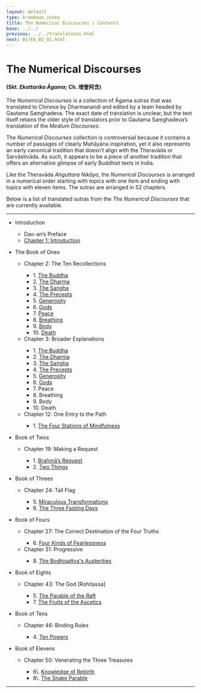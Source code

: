 ```yaml
---
layout: default
type: kramdown_index
title: The Numerical Discourses | Contents
base: ../../
previous: ../../translations.html
next: 02/EA_02_01.html
---
```


# The Numerical Discourses
#### (Skt. *Ekottarika Āgama*; Ch. <span class="ch">增壹阿含</span>)

The *Numerical Discourses* is a collection of Āgama sutras that was translated to Chinese by Dharmanandi and edited by a team headed by Gautama Saṃghadeva. The exact date of translation is unclear, but the text itself retains the older style of translators prior to Gautama Saṃghadeva’s translation of the *Medium Discourses*.

The *Numerical Discourses* collection is controversial because it contains a number of passages of clearly Mahāyāna  inspiration, yet it also represents an early canonical tradition that doesn’t align with the Theravāda or Sarvâstivāda. As such, it appears to be a piece of another tradition that offers an alternative glimpse of early Buddhist texts in India.

Like the Theravāda *Aṅguttara Nikāya*, the *Numerical Discourses* is arranged in a numerical order starting with topics with one item and ending with topics with eleven items. The sutras are arranged in 52 chapters.

Below is a list of translated sutras from the *The Numerical Discourses* that are currently available.

---

<ul class="list-style-none">
<li>Introduction</li>
  <ul class="list-style-none">
    <li>Dao-an’s Preface</li>
    <li><a href="01/EA_01_01.html">Chapter 1: Introduction</a></li>
  </ul>
</ul>

<ul class="list-style-none">
<li>The Book of Ones</li>
  <ul class="list-style-none">
    <li>Chapter 2: The Ten Recollections</li>
    <ul class="list-style-none">
      <li>1. <a href="02/EA_02_01.html">The Buddha</a></li>
      <li>2. <a href="02/EA_02_02.html">The Dharma</a></li>
      <li>3. <a href="02/EA_02_03.html">The Saṅgha</a></li>
      <li>4. <a href="02/EA_02_04.html">The Precepts</a></li>
      <li>5. <a href="02/EA_02_05.html">Generosity</a></li>
      <li>6. <a href="02/EA_02_06.html">Gods</a></li>
      <li>7. <a href="02/EA_02_07.html">Peace</a></li>
      <li>8. <a href="02/EA_02_08.html">Breathing</a></li>
      <li>9. <a href="02/EA_02_09.html">Body</a></li>
      <li>10. <a href="02/EA_02_10.html">Death</a></li>
    </ul>
    <li>Chapter 3: Broader Explanations</li>
    <ul class="list-style-none">
      <li>1. <a href="03/EA_03_01.html">The Buddha</a></li>
      <li>2. <a href="03/EA_03_02.html">The Dharma</a></li>
      <li>3. <a href="03/EA_03_03.html">The Saṅgha</a></li>
      <li>4. <a href="03/EA_03_04.html">The Precepts</a></li>
      <li>5. <a href="03/EA_03_05.html">Generosity</a></li>
      <li>6. <a href="03/EA_03_06.html">Gods</a></li>
      <li>7. <!--<a href="03/EA_03_07.html">-->Peace<!--</a>--></li>
      <li>8. <!--<a href="03/EA_03_08.html">-->Breathing<!--</a>--></li>
      <li>9. <!--<a href="03/EA_03_09.html">-->Body<!--</a>--></li>
      <li>10. <!--<a href="03/EA_03_10.html">-->Death<!--</a>--></li>
    </ul>
    <li>Chapter 12: One Entry to the Path</li>
    <ul class="list-style-none">
      <li>1. <a href="12/EA_12_01.html">The Four Stations of Mindfulness</a></li>
    </ul>
  </ul>
</ul>

<ul class="list-style-none">
<li>Book of Twos</li>
  <ul class="list-style-none">
    <li>Chapter 19: Making a Request</li>
    <ul class="list-style-none">
      <li>1. <a href="19/EA_19_01.html">Brahmā’s Request</a></li>
      <li>2. <a href="19/EA_19_02.html">Two Things</a></li>
    </ul>
  </ul>
</ul>

<ul class="list-style-none">
<li>Book of Threes</li>
  <ul class="list-style-none">
    <li>Chapter 24: Tall Flag</li>
    <ul class="list-style-none">
      <li>5. <a href="24/EA_24_5.html">Miraculous Transformations</a></li>
      <li>6. <a href="24/EA_24_6.html">The Three Fasting Days</a></li>
    </ul>
  </ul>
</ul>

<ul class="list-style-none">
<li>Book of Fours</li>
  <ul class="list-style-none">
    <li>Chapter 27: The Correct Destination of the Four Truths</li>
    <ul class="list-style-none">
      <li>6. <a href="27/EA_27_06.html">Four Kinds of Fearlessness</a></li>
    </ul>
    <li>Chapter 31: Progressive</li>
    <ul class="list-style-none">
      <li>8. <a href="31/EA_31_08.html">The Bodhisattva's Austerities</a></li>
    </ul>
  </ul>
</ul>

<ul class="list-style-none">
<li>Book of Eights</li>
  <ul class="list-style-none">
    <li>Chapter 43: The God [Rohitassa]</li>
    <ul class="list-style-none">
      <li>5. <a href="43/EA_43_5.html">The Parable of the Raft</a></li>
      <li>7. <a href="43/EA_43_07.html">The Fruits of the Ascetics</a></li>
    </ul>
  </ul>
</ul>

<ul class="list-style-none">
<li>Book of Tens</li>
  <ul class="list-style-none">
    <li>Chapter 46: Binding Rules</li>
    <ul class="list-style-none">
      <li>4. <a href="46/EA_46_04.html">Ten Powers</a></li>
    </ul>
  </ul>
</ul>

<ul class="list-style-none">
<li>Book of Elevens</li>
  <ul class="list-style-none">
    <li>Chapter 50: Venerating the Three Treasures</li>
    <ul class="list-style-none">
      <li>6\. <a href="50/EA_50_06.html">Knowledge of Rebirth</a></li>
      <li>8\. <a href="50/EA_50_8.html">The Snake Parable</a></li>
    </ul>
  </ul>
</ul>

---